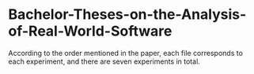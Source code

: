 # Bachelor-Theses-on-the-Analysis-of-Real-World-Software

According to the order mentioned in the paper, each file corresponds to each experiment, and there are seven experiments in total.
